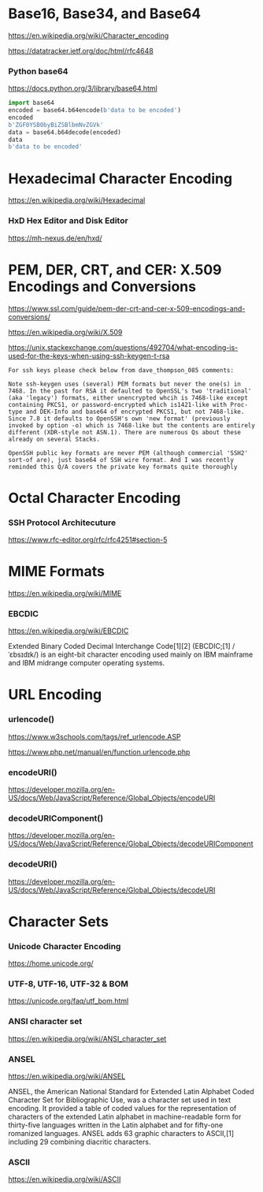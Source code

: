 # Base16, Base34, and Base64

https://en.wikipedia.org/wiki/Character_encoding

https://datatracker.ietf.org/doc/html/rfc4648

### Python base64

https://docs.python.org/3/library/base64.html

```python
import base64
encoded = base64.b64encode(b'data to be encoded')
encoded
b'ZGF0YSB0byBiZSBlbmNvZGVk'
data = base64.b64decode(encoded)
data
b'data to be encoded'
```

# Hexadecimal Character Encoding

https://en.wikipedia.org/wiki/Hexadecimal

### HxD Hex Editor and Disk Editor 

https://mh-nexus.de/en/hxd/

# PEM, DER, CRT, and CER: X.509 Encodings and Conversions
https://www.ssl.com/guide/pem-der-crt-and-cer-x-509-encodings-and-conversions/

https://en.wikipedia.org/wiki/X.509

https://unix.stackexchange.com/questions/492704/what-encoding-is-used-for-the-keys-when-using-ssh-keygen-t-rsa

```
For ssh keys please check below from dave_thompson_085 comments:

Note ssh-keygen uses (several) PEM formats but never the one(s) in 7468. In the past for RSA it defaulted to OpenSSL's two 'traditional' (aka 'legacy') formats, either unencrypted whcih is 7468-like except containing PKCS1, or password-encrypted which is1421-like with Proc-type and DEK-Info and base64 of encrypted PKCS1, but not 7468-like. Since 7.8 it defaults to OpenSSH's own 'new format' (previously invoked by option -o) which is 7468-like but the contents are entirely different (XDR-style not ASN.1). There are numerous Qs about these already on several Stacks.

OpenSSH public key formats are never PEM (although commercial 'SSH2' sort-of are), just base64 of SSH wire format. And I was recently reminded this Q/A covers the private key formats quite thoroughly
```

# Octal Character Encoding

### SSH Protocol Architecuture

https://www.rfc-editor.org/rfc/rfc4251#section-5

# MIME Formats

https://en.wikipedia.org/wiki/MIME

### EBCDIC 

https://en.wikipedia.org/wiki/EBCDIC

Extended Binary Coded Decimal Interchange Code[1][2] (EBCDIC;[1] /ˈɛbsɪdɪk/) is an eight-bit character encoding used mainly on IBM mainframe and IBM midrange computer operating systems.

# URL Encoding 

### urlencode()

https://www.w3schools.com/tags/ref_urlencode.ASP

https://www.php.net/manual/en/function.urlencode.php

### encodeURI()

https://developer.mozilla.org/en-US/docs/Web/JavaScript/Reference/Global_Objects/encodeURI

### decodeURIComponent()

https://developer.mozilla.org/en-US/docs/Web/JavaScript/Reference/Global_Objects/decodeURIComponent

### decodeURI()

https://developer.mozilla.org/en-US/docs/Web/JavaScript/Reference/Global_Objects/decodeURI

# Character Sets

### Unicode Character Encoding

https://home.unicode.org/

### UTF-8, UTF-16, UTF-32 & BOM

https://unicode.org/faq/utf_bom.html

### ANSI character set

https://en.wikipedia.org/wiki/ANSI_character_set

### ANSEL 

https://en.wikipedia.org/wiki/ANSEL

ANSEL, the American National Standard for Extended Latin Alphabet Coded Character Set for Bibliographic Use, was a character set used in text encoding. It provided a table of coded values for the representation of characters of the extended Latin alphabet in machine-readable form for thirty-five languages written in the Latin alphabet and for fifty-one romanized languages. ANSEL adds 63 graphic characters to ASCII,[1] including 29 combining diacritic characters.

### ASCII

https://en.wikipedia.org/wiki/ASCII

